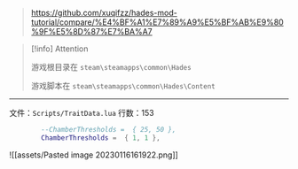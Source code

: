 
> https://github.com/xuqifzz/hades-mod-tutorial/compare/%E4%BF%A1%E7%89%A9%E5%BF%AB%E9%80%9F%E5%8D%87%E7%BA%A7 

> [!info] Attention
> 
> 游戏根目录在 `steam\steamapps\common\Hades`
> 
> 游戏脚本在 `steam\steamapps\common\Hades\Content`

---

文件：`Scripts/TraitData.lua`
行数：153

```lua
		--ChamberThresholds =  { 25, 50 },
		ChamberThresholds =  { 1, 1 },
```

![[assets/Pasted image 20230116161922.png]]